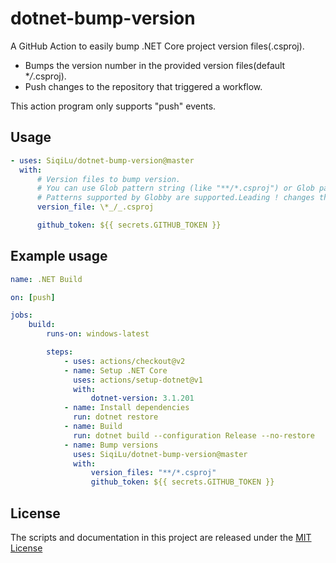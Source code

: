 # dotnet-bump-version

A GitHub Action to easily bump .NET Core project version files(.csproj).

-   Bumps the version number in the provided version files(default \*_/_.csproj).
-   Push changes to the repository that triggered a workflow.

This action program only supports "push" events.

## Usage

<!-- start usage -->

```yaml
- uses: SiqiLu/dotnet-bump-version@master
  with:
      # Version files to bump version.
      # You can use Glob pattern string (like "**/*.csproj") or Glob patterns array json string (like "["**/*.csproj", "v1.version", "**/*.version.json", "!v2.version.json"]").
      # Patterns supported by Globby are supported.Leading ! changes the meaning of an include pattern to exclude.
      version_file: \*_/_.csproj

      github_token: ${{ secrets.GITHUB_TOKEN }}
```

<!-- end usage -->

## Example usage

```yaml
name: .NET Build

on: [push]

jobs:
    build:
        runs-on: windows-latest

        steps:
            - uses: actions/checkout@v2
            - name: Setup .NET Core
              uses: actions/setup-dotnet@v1
              with:
                  dotnet-version: 3.1.201
            - name: Install dependencies
              run: dotnet restore
            - name: Build
              run: dotnet build --configuration Release --no-restore
            - name: Bump versions
              uses: SiqiLu/dotnet-bump-version@master
              with:
                  version_files: "**/*.csproj"
                  github_token: ${{ secrets.GITHUB_TOKEN }}
```

## License

The scripts and documentation in this project are released under the [MIT License](LICENSE)
